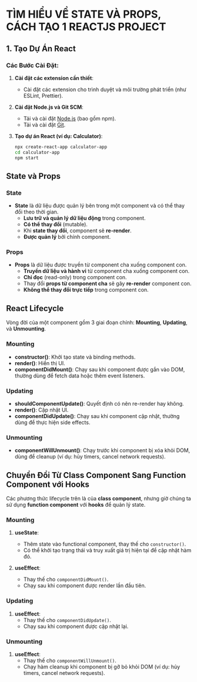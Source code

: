# TÌM HIỂU VỀ STATE VÀ PROPS, CÁCH TẠO 1 REACTJS PROJECT
## 1. Tạo Dự Án React

### Các Bước Cài Đặt:

1. **Cài đặt các extension cần thiết**:
   - Cài đặt các extension cho trình duyệt và môi trường phát triển (như ESLint, Prettier).

2. **Cài đặt Node.js và Git SCM**:
   - Tải và cài đặt [Node.js](https://nodejs.org/) (bao gồm npm).
   - Tải và cài đặt [Git](https://git-scm.com/).

3. **Tạo dự án React (ví dụ: Calculator)**:
   ```bash
   npx create-react-app calculator-app
   cd calculator-app
   npm start

## State và Props

### **State**

- **State** là dữ liệu được quản lý bên trong một component và có thể thay đổi theo thời gian. 
  - **Lưu trữ và quản lý dữ liệu động** trong component.
  - **Có thể thay đổi** (mutable).
  - Khi **state thay đổi**, component sẽ **re-render**.
  - **Được quản lý** bởi chính component.

### **Props**

- **Props** là dữ liệu được truyền từ component cha xuống component con.
  - **Truyền dữ liệu và hành vi** từ component cha xuống component con.
  - **Chỉ đọc** (read-only) trong component con.
  - Thay đổi **props từ component cha** sẽ gây **re-render** component con.
  - **Không thể thay đổi trực tiếp** trong component con.

## React Lifecycle

Vòng đời của một component gồm 3 giai đoạn chính: **Mounting**, **Updating**, và **Unmounting**.

### **Mounting**

- **constructor()**: Khởi tạo state và binding methods.
- **render()**: Hiển thị UI.
- **componentDidMount()**: Chạy sau khi component được gắn vào DOM, thường dùng để fetch data hoặc thêm event listeners.

### **Updating**

- **shouldComponentUpdate()**: Quyết định có nên re-render hay không.
- **render()**: Cập nhật UI.
- **componentDidUpdate()**: Chạy sau khi component cập nhật, thường dùng để thực hiện side effects.

### **Unmounting**

- **componentWillUnmount()**: Chạy trước khi component bị xóa khỏi DOM, dùng để cleanup (ví dụ: hủy timers, cancel network requests).

## Chuyển Đổi Từ Class Component Sang Function Component với Hooks

Các phương thức lifecycle trên là của **class component**, nhưng giờ chúng ta sử dụng **function component** với **hooks** để quản lý state.

### **Mounting**

1. **useState**:
   - Thêm state vào functional component, thay thế cho `constructor()`.
   - Có thể khởi tạo trạng thái và truy xuất giá trị hiện tại để cập nhật hàm đó.

2. **useEffect**:
   - Thay thế cho `componentDidMount()`.
   - Chạy sau khi component được render lần đầu tiên.

### **Updating**

1. **useEffect**:
   - Thay thế cho `componentDidUpdate()`.
   - Chạy sau khi component được cập nhật lại.

### **Unmounting**

1. **useEffect**:
   - Thay thế cho `componentWillUnmount()`.
   - Chạy hàm cleanup khi component bị gỡ bỏ khỏi DOM (ví dụ: hủy timers, cancel network requests).
